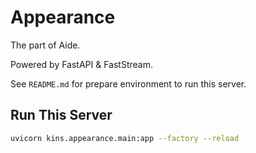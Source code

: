 # Appearance

The part of Aide.

Powered by FastAPI & FastStream.

See `README.md` for prepare environment to run this server.

## Run This Server

```bash
uvicorn kins.appearance.main:app --factory --reload
```
